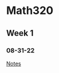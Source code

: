 # Math320

## Week 1

### 08-31-22

[Notes](https://github.com/Eph97/Math320/blob/main/class_notes/week1/class1.pdf)

